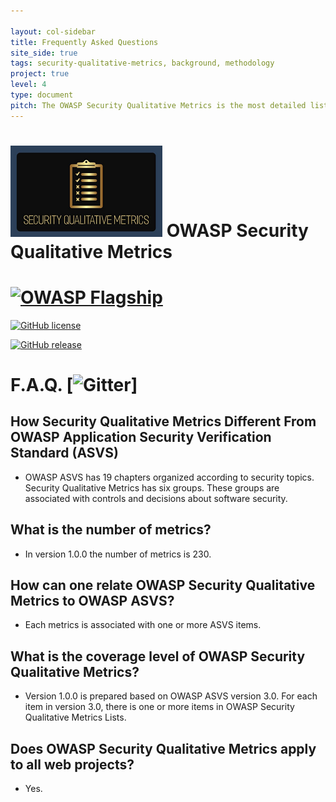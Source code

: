 ```yaml
---

layout: col-sidebar
title: Frequently Asked Questions
site_side: true
tags: security-qualitative-metrics, background, methodology
project: true
level: 4
type: document
pitch: The OWASP Security Qualitative Metrics is the most detailed list of metrics which evaluate security level of web projects. It shows the level of coverage of OWASP ASVS. 
---
```



# ![Project Logo](images/logo3_small.png) OWASP Security Qualitative Metrics  
# [![OWASP Flagship](https://img.shields.io/badge/owasp-flagship-blue.svg)](https://owasp.org/projects/)
 [![GitHub license](https://img.shields.io/github/license/Naereen/StrapDown.js.svg)](https://github.com/Naereen/StrapDown.js/blob/master/LICENSE)

 [![GitHub release](https://img.shields.io/github/release/Naereen/StrapDown.js.svg)](https://github.com/OWASP/www-project-security-qualitative-metrics/releases)




# F.A.Q. [![Gitter](https://gitter.im/owasp-www-project-security-qualitative-metrics/community)]

## How Security Qualitative Metrics Different From OWASP Application Security Verification Standard (ASVS)

- OWASP ASVS has 19 chapters organized according to security topics. Security Qualitative Metrics has six groups. These groups are associated with controls and decisions about software security.

## What is the number of metrics? 

- In version 1.0.0 the number of metrics is 230. 

## How can one relate OWASP Security Qualitative Metrics to OWASP ASVS? 

- Each metrics is associated with one or more ASVS items. 

## What is the coverage level of OWASP Security Qualitative Metrics?

- Version 1.0.0 is prepared based on OWASP ASVS version 3.0. For each item in version 3.0, there is one or more items in OWASP Security Qualitative Metrics Lists. 

## Does OWASP Security Qualitative Metrics apply to all web projects?

- Yes.
